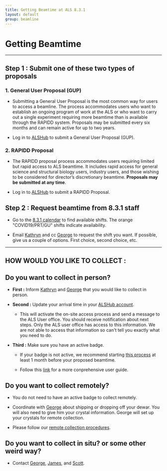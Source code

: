 ```yaml
---
title: Getting Beamtime at ALS 8.3.1
layout: default
group: beamline
---
```


# Getting Beamtime

---

## **Step 1 : Submit one of these two types of proposals** 

### 1. **General User Proposal (GUP)**

  - Submitting a General User Proposal is the most common way for users to access a beamline. The process accommodates users who want to establish an ongoing program of work at the ALS or who want to carry out a single experiment requiring more beamtime than is available through the RAPIDD system. Proposals may be submitted every six months and can remain active for up to two years.

  - Log in to [ALSHub](https://alshub.als.lbl.gov/) to submit a General User Proposal (GUP).

### 2. **RAPIDD Proposal**

  - The RAPIDD proposal process accommodates users requiring limited but rapid access to ALS beamtime. It includes rapid access for general science and structural biology users, industry users, and those wishing to be considered for director’s discretionary beamtime. **Proposals may be submitted at any time**.

  - Log in to [ALSHub](https://alshub.als.lbl.gov/) to submit a RAPIDD Proposal.

## **Step 2 : Request beamtime from 8.3.1 staff**

- Go to the [8.3.1 calendar](https://bl831.als.lbl.gov/~mcfuser/schedule/schedule.php) to find available shifts. The orange "COVID19/PRT/GU" shifts indicate availability.

- Email [Kathryn](mailto:kburnett@lbl.gov) and cc [George](mailto:gmeigs@lbl.gov) to request the shift you want. If possible, give us a couple of options. First choice, second choice, etc. 



_______________________________________________________________________________________________________________________



## **HOW WOULD YOU LIKE TO COLLECT :**

## **Do you want to collect in person?**

- **First :** Inform [Kathryn](mailto:kburnett@lbl.gov) and [George](mailto:GMeigs@lbl.gov) that you would like to collect in person.

- **Second :** Update your arrival time in your [ALSHub account](https://alshub.als.lbl.gov/).

  - This will activate the on-site access process and send a message to the ALS User office. You should receive notification about next steps. Only the ALS user office has access to this information. We are not able to access that information so can't tell you exactly what you need to do.

- **Third :** Make sure you have an active badge.

  - If your badge is not active, we recommend starting [this process](https://als.lbl.gov/onsite-access/) at least 1 month before your proposed beamtime.

  - Follow this [link](https://als.lbl.gov/users/user-guide/) for a more conprehensive user guide.

## **Do you want to collect remotely?**

  - You do not need to have an active badge to collect remotely. 
  
  - Coordinate with [George](mailto:gmeigs@lbl.gov) about shipping or dropping off your dewar. You will also need to give him your crystal information. George will set up your crystals for remote collection.
  
  - Please follow our [remote collection procedures](https://tomalbertron.als.lbl.gov/procedures/remote_procedures/remote/). 
  
## **Do you want to collect in situ? or some other weird way?**

- Contact [George](mailto:GMeigs@lbl.gov), [James](mailto:JMHolton@lbl.gov), and [Scott](mailto:sclassen@lbl.gov).
